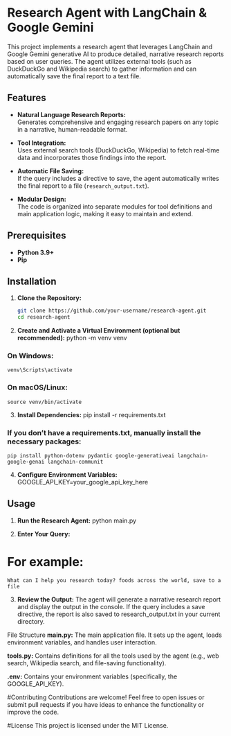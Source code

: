 # Research Agent with LangChain & Google Gemini

This project implements a research agent that leverages LangChain and Google Gemini generative AI to produce detailed, narrative research reports based on user queries. The agent utilizes external tools (such as DuckDuckGo and Wikipedia search) to gather information and can automatically save the final report to a text file.

## Features

- **Natural Language Research Reports:**  
  Generates comprehensive and engaging research papers on any topic in a narrative, human-readable format.

- **Tool Integration:**  
  Uses external search tools (DuckDuckGo, Wikipedia) to fetch real-time data and incorporates those findings into the report.

- **Automatic File Saving:**  
  If the query includes a directive to save, the agent automatically writes the final report to a file (`research_output.txt`).

- **Modular Design:**  
  The code is organized into separate modules for tool definitions and main application logic, making it easy to maintain and extend.

## Prerequisites

- **Python 3.9+**  
- **Pip**

## Installation

1. **Clone the Repository:**

   ```bash
   git clone https://github.com/your-username/research-agent.git
   cd research-agent

2. **Create and Activate a Virtual Environment (optional but recommended):**
    python -m venv venv
### On Windows:
    venv\Scripts\activate
### On macOS/Linux:
    source venv/bin/activate
3. **Install Dependencies:**
    pip install -r requirements.txt
### If you don’t have a requirements.txt, manually install the necessary packages:
    pip install python-dotenv pydantic google-generativeai langchain-google-genai langchain-communit
4. **Configure Environment Variables:**
    GOOGLE_API_KEY=your_google_api_key_here

## Usage
1. **Run the Research Agent:**
  python main.py

2. **Enter Your Query:**
# For example:

    What can I help you research today? foods across the world, save to a file

3. **Review the Output:**
    The agent will generate a narrative research report and display the output in the console. If the query includes a save directive, the report is also saved to research_output.txt in your current directory.

File Structure
**main.py:**
The main application file. It sets up the agent, loads environment variables, and handles user interaction.

**tools.py:**
Contains definitions for all the tools used by the agent (e.g., web search, Wikipedia search, and file-saving functionality).

**.env:**
Contains your environment variables (specifically, the GOOGLE_API_KEY).

#Contributing
Contributions are welcome! Feel free to open issues or submit pull requests if you have ideas to enhance the functionality or improve the code.

#License
This project is licensed under the MIT License.
